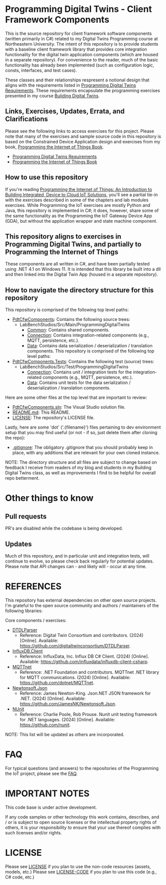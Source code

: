 # Programming Digital Twins - Client Framework Components
This is the source repository for client framework software components (written primarily in C#) related to my Digital Twins Programming course at Northeastern University. The intent of this repository is to provide students with a baseline client framework library that provides core integration functionality for the digital twin application components (which are housed in a separate repository). For convenience to the reader, much of the basic functionality has already been implemented (such as configuration logic, consts, interfaces, and test cases).

These classes and their relationships respresent a notional design that aligns with the requirements listed in [Programming Digital Twins Requirements](https://github.com/orgs/programming-digital-twins/projects/1). These requirements encapsulate the programming exercises presented in my course [Buliding Digital Twins](TBD).

## Links, Exercises, Updates, Errata, and Clarifications

Please see the following links to access exercises for this project. Please note that many of the exercises and sample source code in this repository is based on the Constrained Device Application design and exercises from my book, [Programming the Internet of Things Book](https://learning.oreilly.com/library/view/programming-the-internet/9781492081401/).
 - [Programming Digital Twins Requirements](https://github.com/orgs/programming-digital-twins/projects/1)
 - [Programming the Internet of Things Book](https://learning.oreilly.com/library/view/programming-the-internet/9781492081401/)

## How to use this repository
If you're reading [Programming the Internet of Things: An Introduction to Building Integrated, Device to Cloud IoT Solutions](https://learning.oreilly.com/library/view/programming-the-internet/9781492081401), you'll see a partial tie-in with the exercises described in some of the chapters and lab modules exercises. While Programming the IoT exercises are mostly Python and Java, this repository is implemented in C#; it does, however, share some of the same functionality as the Programming the IoT Gateway Device App (GDA), but without the application wrapper and state machine component.

## This repository aligns to exercises in Programming Digital Twins, and partially to Programming the Internet of Things
These components are all written in C#, and have been partially tested using .NET 4.1 on Windows 11. It is intended that this library be built into a dll and then linked into the Digital Twin App (housed in a separate repository).

## How to navigate the directory structure for this repository
This repository is comprised of the following top level paths:
- [PdtCfwComponents](https://github.com/programming-digital-twins/pdt-cfw-components/tree/alpha/PdtCfwComponents): Contains the following source trees:
  - LabBenchStudios/Src/Main/ProgrammingDigitalTwins
    - [Common](https://github.com/programming-digital-twins/pdt-cfw-components/tree/master/PdtCfwComponents/LabBenchStudios/Src/Main/ProgrammingDigitalTwins/Common): Contains shared components.
    - [Connection](https://github.com/programming-digital-twins/pdt-cfw-components/tree/master/PdtCfwComponents/LabBenchStudios/Src/Main/ProgrammingDigitalTwins/Connection): Contains integration-related components (e.g., MQTT, persistence, etc.).
    - [Data](https://github.com/programming-digital-twins/pdt-cfw-components/tree/master/PdtCfwComponents/LabBenchStudios/Src/Main/ProgrammingDigitalTwins/Data): Contains data serialization / deserialization / translation components.
This repository is comprised of the following top level paths:
- [PdtCfwComponents.Tests](https://github.com/programming-digital-twins/pdt-cfw-components/tree/alpha/PdtCfwComponents.Tests): Contains the following test (source) trees:
  - LabBenchStudios/Src/Test/ProgrammingDigitalTwins
    - [Connection](https://github.com/programming-digital-twins/pdt-cfw-components/tree/alpha/PdtCfwComponents.Tests/LabBenchStudios/Src/Test/ProgrammingDigitalTwins/Connection): Contains unit / integration tests for the integration-related components (e.g., MQTT, persistence, etc.).
    - [Data](https://github.com/programming-digital-twins/pdt-cfw-components/tree/alpha/PdtCfwComponents.Tests/LabBenchStudios/Src/Test/ProgrammingDigitalTwins/Data): Contains unit tests for the data serialization / deserialization / translation components.

Here are some other files at the top level that are important to review:
- [PdtCfwComponents.sln](https://github.com/programming-digital-twins/pdt-cfw-components/blob/alpha/PdtCfwComponents.sln): The Visual Studio solution file.
- [README.md](https://github.com/programming-digital-twins/pdt-cfw-components/blob/alpha/README.md): This README.
- [LICENSE](https://github.com/programming-digital-twins/pdt-cfw-components/blob/alpha/LICENSE): The repository's LICENSE file.

Lastly, here are some 'dot' ('.{filename}') files pertaining to dev environment setup that you may find useful (or not - if so, just delete them after cloning the repo):
- [.gitignore](https://github.com/programming-digital-twins/pdt-cfw-components/blob/alpha/.gitignore): The obligatory .gitignore that you should probably keep in place, with any additions that are relevant for your own cloned instance.

NOTE: The directory structure and all files are subject to change based on feedback I receive from readers of my blog and students in my Building Digital Twins class, as well as improvements I find to be helpful for overall repo betterment.

# Other things to know

## Pull requests
PR's are disabled while the codebase is being developed.

## Updates
Much of this repository, and in particular unit and integration tests, will continue to evolve, so please check back regularly for potential updates. Please note that API changes can - and likely will - occur at any time.

# REFERENCES
This repository has external dependencies on other open source projects. I'm grateful to the open source community and authors / maintainers of the following libraries:

Core components / exercises:

- [DTDLParser](https://github.com/digitaltwinconsortium/DTDLParser)
  - Reference: Digital Twin Consortium and contributors. (2024) [Online]. Available: https://github.com/digitaltwinconsortium/DTDLParser.
- [InfluxDB.Client](https://github.com/influxdata/influxdb-client-csharp)
  - Reference: InfluxData, Inc. Influx DB C# Client. (2024) [Online]. Available: https://github.com/influxdata/influxdb-client-csharp.
- [MQTTnet](https://github.com/dotnet/MQTTnet)
  - Reference: .NET Foundation and contributors. MQTTnet .NET library for MQTT communications. (2024) [Online]. Available: https://github.com/dotnet/MQTTnet.
- [Newtonsoft.Json](https://github.com/JamesNK/Newtonsoft.Json)
  - Reference: James Newton-King. Json.NET JSON framework for .NET. (2024) [Online]. Available: https://github.com/JamesNK/Newtonsoft.Json.
- [NUnit](https://nunit.org/)
  - Reference: Charlie Poole, Rob Prouse. Nunit unit testing framework for .NET languages. (2024) [Online]. Available: https://github.com/nunit.

NOTE: This list will be updated as others are incorporated.

# FAQ
For typical questions (and answers) to the repositories of the Programming the IoT project, please see the [FAQ](https://github.com/programming-the-iot/book-exercise-tasks/blob/default/FAQ.md).

# IMPORTANT NOTES
This code base is under active development.

If any code samples or other technology this work contains, describes, and / or is subject to open source licenses or the intellectual property rights of others, it is your responsibility to ensure that your use thereof complies with such licenses and/or rights.

# LICENSE
Please see [LICENSE](https://github.com/programming-digital-twins/pdt-cfw-components/blob/alpha/LICENSE) if you plan to use the non-code resources (assets, models, etc.)
Please see [LICENSE-CODE](https://github.com/programming-digital-twins/pdt-cfw-components/blob/alpha/LICENSE-CODE) if you plan to use this code (e.g., C# code, etc.)
